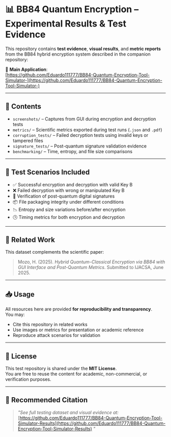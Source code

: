 # 📊 BB84 Quantum Encryption – Experimental Results & Test Evidence

This repository contains **test evidence**, **visual results**, and **metric reports** from the BB84 hybrid encryption system described in the companion repository:

🔗 **Main Application**:  
[https://github.com/Eduardo111777/BB84-Quantum-Encryption-Tool-Simulator-](https://github.com/Eduardo111777/BB84-Quantum-Encryption-Tool-Simulator-)

---

## 📁 Contents

- `screenshots/` – Captures from GUI during encryption and decryption tests
- `metrics/` – Scientific metrics exported during test runs (`.json` and `.pdf`)
- `corruption_tests/` – Failed decryption tests using invalid keys or tampered files
- `signature_tests/` – Post-quantum signature validation evidence
- `benchmarking/` – Time, entropy, and file size comparisons

---

## 🧪 Test Scenarios Included

- ✅ Successful encryption and decryption with valid Key B  
- ❌ Failed decryption with wrong or manipulated Key B  
- 🔐 Verification of post-quantum digital signatures  
- 📦 File packaging integrity under different conditions  
- 📉 Entropy and size variations before/after encryption  
- 🕒 Timing metrics for both encryption and decryption  

---

## 📄 Related Work

This dataset complements the scientific paper:

> Mozo, H. (2025). *Hybrid Quantum-Classical Encryption via BB84 with GUI Interface and Post-Quantum Metrics*. Submitted to IJACSA, June 2025.

---

## 📥 Usage

All resources here are provided **for reproducibility and transparency**.  
You may:

- Cite this repository in related works  
- Use images or metrics for presentation or academic reference  
- Reproduce attack scenarios for validation  

---

## 🔗 License

This test repository is shared under the **MIT License**.  
You are free to reuse the content for academic, non-commercial, or verification purposes.

---

## 🧷 Recommended Citation

> *"See full testing dataset and visual evidence at:*  
> [https://github.com/Eduardo111777/BB84-Quantum-Encryption-Tool-Simulator-Results](https://github.com/Eduardo111777/BB84-Quantum-Encryption-Tool-Simulator-Results) *"*
